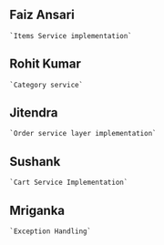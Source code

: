 ## Faiz Ansari
    `Items Service implementation`
## Rohit Kumar
    `Category service`
## Jitendra 
    `Order service layer implementation`
## Sushank
    `Cart Service Implementation`
## Mriganka
    `Exception Handling`



    